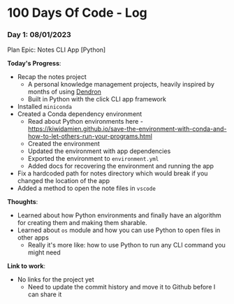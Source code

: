 # 100 Days Of Code - Log

### Day 1: 08/01/2023

Plan Epic: Notes CLI App [Python]

**Today's Progress**:
- Recap the notes project
    - A personal knowledge management projects, heavily inspired by months of using [Dendron](https://www.dendron.so)
    - Built in Python with the click CLI app framework
- Installed `miniconda`
- Created a Conda dependency environment
    - Read about Python environments here - https://kiwidamien.github.io/save-the-environment-with-conda-and-how-to-let-others-run-your-programs.html
    - Created the environment
    - Updated the environment with app dependencies
    - Exported the environment to `environment.yml` 
    - Added docs for recovering the environment and running the app
- Fix a hardcoded path for notes directory which would break if you changed the location of the app
- Added a method to open the note files in `vscode`

**Thoughts**: 
- Learned about how Python environments and finally have an algorithm for creating them and making them sharable.
- Learned about `os` module and how you can use Python to open files in other apps
    - Really it's more like: how to use Python to run any CLI command you might need

**Link to work**: 
- No links for the project yet
    - Need to update the commit history and move it to Github before I can share it
